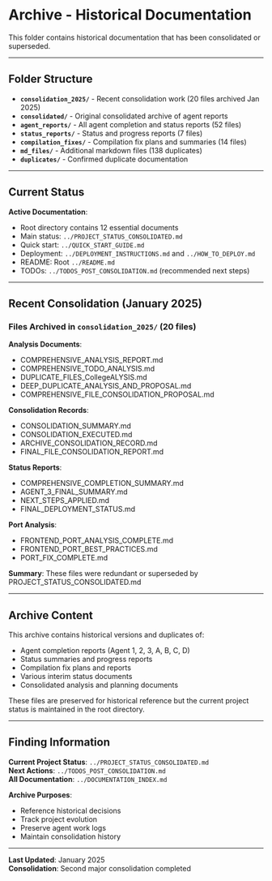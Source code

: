 # Archive - Historical Documentation

This folder contains historical documentation that has been consolidated or superseded.

---

## Folder Structure

- **`consolidation_2025/`** - Recent consolidation work (20 files archived Jan 2025)
- **`consolidated/`** - Original consolidated archive of agent reports
- **`agent_reports/`** - All agent completion and status reports (52 files)
- **`status_reports/`** - Status and progress reports (7 files)
- **`compilation_fixes/`** - Compilation fix plans and summaries (14 files)
- **`md_files/`** - Additional markdown files (138 duplicates)
- **`duplicates/`** - Confirmed duplicate documentation

---

## Current Status

**Active Documentation**:  
- Root directory contains 12 essential documents
- Main status: `../PROJECT_STATUS_CONSOLIDATED.md`
- Quick start: `../QUICK_START_GUIDE.md`
- Deployment: `../DEPLOYMENT_INSTRUCTIONS.md` and `../HOW_TO_DEPLOY.md`
- README: Root `../README.md`
- TODOs: `../TODOS_POST_CONSOLIDATION.md` (recommended next steps)

---

## Recent Consolidation (January 2025)

### Files Archived in `consolidation_2025/` (20 files)

**Analysis Documents**:
- COMPREHENSIVE_ANALYSIS_REPORT.md
- COMPREHENSIVE_TODO_ANALYSIS.md
- DUPLICATE_FILES_CollegeALYSIS.md
- DEEP_DUPLICATE_ANALYSIS_AND_PROPOSAL.md
- COMPREHENSIVE_FILE_CONSOLIDATION_PROPOSAL.md

**Consolidation Records**:
- CONSOLIDATION_SUMMARY.md
- CONSOLIDATION_EXECUTED.md
- ARCHIVE_CONSOLIDATION_RECORD.md
- FINAL_FILE_CONSOLIDATION_REPORT.md

**Status Reports**:
- COMPREHENSIVE_COMPLETION_SUMMARY.md
- AGENT_3_FINAL_SUMMARY.md
- NEXT_STEPS_APPLIED.md
- FINAL_DEPLOYMENT_STATUS.md

**Port Analysis**:
- FRONTEND_PORT_ANALYSIS_COMPLETE.md
- FRONTEND_PORT_BEST_PRACTICES.md
- PORT_FIX_COMPLETE.md

**Summary**: These files were redundant or superseded by PROJECT_STATUS_CONSOLIDATED.md

---

## Archive Content

This archive contains historical versions and duplicates of:
- Agent completion reports (Agent 1, 2, 3, A, B, C, D)
- Status summaries and progress reports
- Compilation fix plans and reports
- Various interim status documents
- Consolidated analysis and planning documents

These files are preserved for historical reference but the current project status is maintained in the root directory.

---

## Finding Information

**Current Project Status**: `../PROJECT_STATUS_CONSOLIDATED.md`  
**Next Actions**: `../TODOS_POST_CONSOLIDATION.md`  
**All Documentation**: `../DOCUMENTATION_INDEX.md`

**Archive Purposes**:
- Reference historical decisions
- Track project evolution
- Preserve agent work logs
- Maintain consolidation history

---

**Last Updated**: January 2025  
**Consolidation**: Second major consolidation completed

